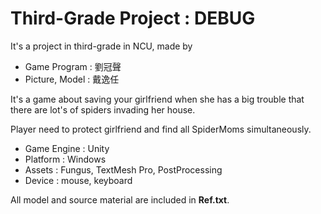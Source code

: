 Third-Grade Project : DEBUG
===
It's a project in third-grade in NCU, made by
- Game Program : 劉冠聲
- Picture, Model : 戴逸任

It's a game about saving your girlfriend when she has a big trouble that there are lot's of spiders invading her house.

Player need to protect girlfriend and find all SpiderMoms simultaneously.

- Game Engine : Unity
- Platform : Windows
- Assets : Fungus, TextMesh Pro, PostProcessing
- Device : mouse, keyboard

All model and source material are included in **Ref.txt**.
